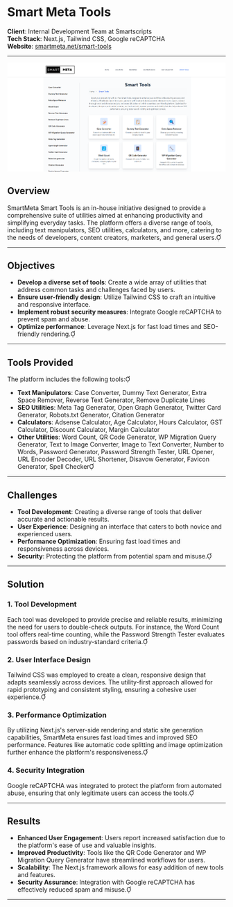 # Smart Meta Tools

**Client**: Internal Development Team at Smartscripts  
**Tech Stack**: Next.js, Tailwind CSS, Google reCAPTCHA  
**Website**: [smartmeta.net/smart-tools](https://smartmeta.net/smart-tools)  

---

![Smart Meta Tools](SmartMetaTools.png)

## Overview

SmartMeta Smart Tools is an in-house initiative designed to provide a comprehensive suite of utilities aimed at enhancing productivity and simplifying everyday tasks. The platform offers a diverse range of tools, including text manipulators, SEO utilities, calculators, and more, catering to the needs of developers, content creators, marketers, and general users.

---

## Objectives

- **Develop a diverse set of tools**: Create a wide array of utilities that address common tasks and challenges faced by users.
- **Ensure user-friendly design**: Utilize Tailwind CSS to craft an intuitive and responsive interface.
- **Implement robust security measures**: Integrate Google reCAPTCHA to prevent spam and abuse.
- **Optimize performance**: Leverage Next.js for fast load times and SEO-friendly rendering.

---

## Tools Provided

The platform includes the following tools:

- **Text Manipulators**: Case Converter, Dummy Text Generator, Extra Space Remover, Reverse Text Generator, Remove Duplicate Lines
- **SEO Utilities**: Meta Tag Generator, Open Graph Generator, Twitter Card Generator, Robots.txt Generator, Citation Generator
- **Calculators**: Adsense Calculator, Age Calculator, Hours Calculator, GST Calculator, Discount Calculator, Margin Calculator
- **Other Utilities**: Word Count, QR Code Generator, WP Migration Query Generator, Text to Image Converter, Image to Text Converter, Number to Words, Password Generator, Password Strength Tester, URL Opener, URL Encoder Decoder, URL Shortener, Disavow Generator, Favicon Generator, Spell Checker

---

## Challenges

- **Tool Development**: Creating a diverse range of tools that deliver accurate and actionable results.
- **User Experience**: Designing an interface that caters to both novice and experienced users.
- **Performance Optimization**: Ensuring fast load times and responsiveness across devices.
- **Security**: Protecting the platform from potential spam and misuse.

---

## Solution

### 1. **Tool Development**

Each tool was developed to provide precise and reliable results, minimizing the need for users to double-check outputs. For instance, the Word Count tool offers real-time counting, while the Password Strength Tester evaluates passwords based on industry-standard criteria.

### 2. **User Interface Design**

Tailwind CSS was employed to create a clean, responsive design that adapts seamlessly across devices. The utility-first approach allowed for rapid prototyping and consistent styling, ensuring a cohesive user experience.

### 3. **Performance Optimization**

By utilizing Next.js's server-side rendering and static site generation capabilities, SmartMeta ensures fast load times and improved SEO performance. Features like automatic code splitting and image optimization further enhance the platform's responsiveness.

### 4. **Security Integration**

Google reCAPTCHA was integrated to protect the platform from automated abuse, ensuring that only legitimate users can access the tools.

---

## Results

- **Enhanced User Engagement**: Users report increased satisfaction due to the platform's ease of use and valuable insights.
- **Improved Productivity**: Tools like the QR Code Generator and WP Migration Query Generator have streamlined workflows for users.
- **Scalability**: The Next.js framework allows for easy addition of new tools and features.
- **Security Assurance**: Integration with Google reCAPTCHA has effectively reduced spam and misuse.

---
